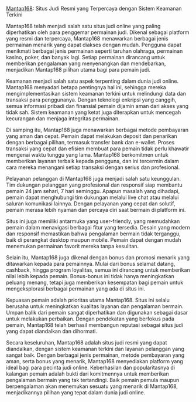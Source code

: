 [Mantap168](https://www.appptma.org): Situs Judi Resmi yang Terpercaya dengan Sistem Keamanan Terkini



Mantap168 telah menjadi salah satu situs judi online yang paling diperhatikan oleh para penggemar permainan judi. Dikenal sebagai platform yang resmi dan terpercaya, Mantap168 menawarkan berbagai jenis permainan menarik yang dapat diakses dengan mudah. Pengguna dapat menikmati berbagai jenis permainan seperti taruhan olahraga, permainan kasino, poker, dan banyak lagi. Setiap permainan dirancang untuk memberikan pengalaman yang menyenangkan dan mendebarkan, menjadikan Mantap168 pilihan utama bagi para pemain judi.

Keamanan menjadi salah satu aspek terpenting dalam dunia judi online. Mantap168 menyadari betapa pentingnya hal ini, sehingga mereka mengimplementasikan sistem keamanan terkini untuk melindungi data dan transaksi para penggunanya. Dengan teknologi enkripsi yang canggih, semua informasi pribadi dan finansial pemain dijamin aman dari akses yang tidak sah. Sistem keamanan yang ketat juga diterapkan untuk mencegah kecurangan dan menjaga integritas permainan.

Di samping itu, Mantap168 juga menawarkan berbagai metode pembayaran yang aman dan cepat. Pemain dapat melakukan deposit dan penarikan dengan berbagai pilihan, termasuk transfer bank dan e-wallet. Proses transaksi yang cepat dan efisien membuat para pemain tidak perlu khawatir mengenai waktu tunggu yang lama. Mantap168 berkomitmen untuk memberikan layanan terbaik kepada pengguna, dan ini tercermin dalam cara mereka menangani setiap transaksi dengan serius dan profesional.

Pelayanan pelanggan di Mantap168 juga menjadi salah satu keunggulan. Tim dukungan pelanggan yang profesional dan responsif siap membantu pemain 24 jam sehari, 7 hari seminggu. Apapun masalah yang dihadapi, pemain dapat menghubungi tim dukungan melalui live chat atau melalui saluran komunikasi lainnya. Dengan pelayanan yang cepat dan solutif, pemain merasa lebih nyaman dan percaya diri saat bermain di platform ini.

Situs ini juga memiliki antarmuka yang user-friendly, yang memudahkan pemain dalam menavigasi berbagai fitur yang tersedia. Desain yang modern dan responsif memastikan bahwa pengalaman bermain tidak terganggu, baik di perangkat desktop maupun mobile. Pemain dapat dengan mudah menemukan permainan favorit mereka tanpa kesulitan.

Selain itu, Mantap168 juga dikenal dengan bonus dan promosi menarik yang ditawarkan kepada para pemainnya. Mulai dari bonus selamat datang, cashback, hingga program loyalitas, semua ini dirancang untuk memberikan nilai lebih kepada pemain. Bonus-bonus ini tidak hanya meningkatkan peluang menang, tetapi juga memberikan kesempatan bagi pemain untuk mengeksplorasi berbagai permainan yang ada di situs ini.

Kepuasan pemain adalah prioritas utama Mantap168. Situs ini selalu berusaha untuk meningkatkan kualitas layanan dan pengalaman bermain. Umpan balik dari pemain sangat diperhatikan dan digunakan sebagai dasar untuk melakukan perbaikan. Dengan pendekatan yang berfokus pada pemain, Mantap168 telah berhasil membangun reputasi sebagai situs judi yang dapat diandalkan dan dihormati.

Secara keseluruhan, Mantap168 adalah situs judi resmi yang dapat diandalkan, dengan sistem keamanan terkini dan layanan pelanggan yang sangat baik. Dengan berbagai jenis permainan, metode pembayaran yang aman, serta bonus yang menarik, Mantap168 menyediakan platform yang ideal bagi para pecinta judi online. Keberhasilan dan popularitasnya di kalangan pemain adalah bukti dari komitmennya untuk memberikan pengalaman bermain yang tak tertandingi. Baik pemain pemula maupun berpengalaman akan menemukan sesuatu yang menarik di Mantap168, menjadikannya pilihan yang tepat dalam dunia judi online.







